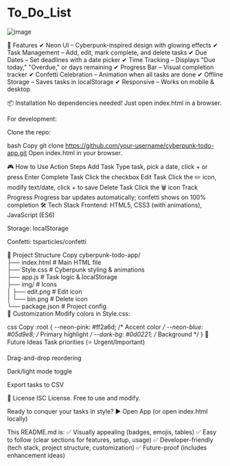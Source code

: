 # To_Do_List
![image](https://github.com/user-attachments/assets/cdf538ba-4c5e-4ef9-80f0-229acda81fd3)


🚀 Features
✔ Neon UI – Cyberpunk-inspired design with glowing effects
✔ Task Management – Add, edit, mark complete, and delete tasks
✔ Due Dates – Set deadlines with a date picker
✔ Time Tracking – Displays "Due today," "Overdue," or days remaining
✔ Progress Bar – Visual completion tracker
✔ Confetti Celebration – Animation when all tasks are done
✔ Offline Storage – Saves tasks in localStorage
✔ Responsive – Works on mobile & desktop

📦 Installation
No dependencies needed! Just open index.html in a browser.

For development:

Clone the repo:

bash
Copy
git clone https://github.com/your-username/cyberpunk-todo-app.git
Open index.html in your browser.

🎮 How to Use
Action	Steps
Add Task	Type task, pick a date, click + or press Enter
Complete Task	Click the checkbox
Edit Task	Click the ✏️ icon, modify text/date, click + to save
Delete Task	Click the 🗑️ icon
Track Progress	Progress bar updates automatically; confetti shows on 100% completion
🛠️ Tech Stack
Frontend: HTML5, CSS3 (with animations), JavaScript (ES6)

Storage: localStorage

Confetti: tsparticles/confetti

📂 Project Structure
Copy
cyberpunk-todo-app/  
├── index.html          # Main HTML file  
├── Style.css           # Cyberpunk styling & animations  
├── app.js              # Task logic & localStorage  
├── img/                # Icons  
│   ├── edit.png        # Edit icon  
│   └── bin.png         # Delete icon  
└── package.json        # Project config  
🎨 Customization
Modify colors in Style.css:

css
Copy
:root {
  --neon-pink: #ff2a6d;    /* Accent color */
  --neon-blue: #05d9e8;    /* Primary highlight */
  --dark-bg: #0d0221;      /* Background */
}
🔮 Future Ideas
Task priorities (⭐️ Urgent/Important)

Drag-and-drop reordering

Dark/light mode toggle

Export tasks to CSV

📜 License
ISC License. Free to use and modify.

Ready to conquer your tasks in style?
▶️ Open App (or open index.html locally)

This README.md is:
✅ Visually appealing (badges, emojis, tables)
✅ Easy to follow (clear sections for features, setup, usage)
✅ Developer-friendly (tech stack, project structure, customization)
✅ Future-proof (includes enhancement ideas)
